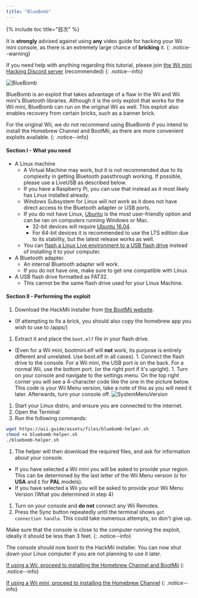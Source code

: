 ```yaml
---
title: "BlueBomb"
---
```


{% include toc title="目次" %}

It is **strongly** advised against using **any** video guide for hacking your Wii mini console, as there is an extremely large chance of **bricking** it.
{: .notice--warning}

If you need help with anything regarding this tutorial, please join [the Wii mini Hacking Discord server](https://discord.gg/6ryxnkS) (recommended)
{: .notice--info}

![BlueBomb](/images/bluebomb.png)

BlueBomb is an exploit that takes advantage of a flaw in the Wii and Wii mini's Bluetooth libraries. Although it is the only exploit that works for the Wii mini, BlueBomb can run on the original Wii as well. This exploit also enables recovery from certain bricks, such as a banner brick.

For the original Wii, we do not recommend using BlueBomb if you intend to install the Homebrew Channel and BootMii, as there are more convenient exploits available.
{: .notice--info}

#### Section I - What you need
- A Linux machine
  - A Virtual Machine may work, but it is not recommended due to its complexity in getting Bluetooth passthrough working. If possible, please use a LiveUSB as described below.
  - If you have a Raspberry Pi, you can use that instead as it most likely has Linux installed already.
  - Windows Subsystem for Linux will *not work* as it does not have direct access to the Bluetooth adapter or USB ports.
  - If you do not have Linux, [Ubuntu](https://ubuntu.com/download/desktop) is the most user-friendly option and can be ran on computers running Windows or Mac.
    - 32-bit devices will require [Ubuntu 16.04](http://releases.ubuntu.com/16.04/).
    - For 64-bit devices it is recommended to use the LTS edition due to its stability, but the latest release works as well.
  - You can [flash a Linux Live environment to a USB flash drive](https://ubuntu.com/tutorials/tutorial-create-a-usb-stick-on-windows#1-overview) instead of installing it to your computer.
- A Bluetooth adapter.
  - An internal Bluetooth adapter will work.
  - If you do not have one, make sure to get one compatible with Linux.
- A USB flash drive formatted as FAT32.
  - This cannot be the same flash drive used for your Linux Machine.

#### Section II - Performing the exploit
1. Download the HackMii installer from [the BootMii website](https://bootmii.org/download/).
- (If attempting to fix a brick, you should also copy the homebrew app you wish to use to /apps/)
1. Extract it and place the `boot.elf` file in your flash drive.
- (Even for a Wii mini, bootmini.elf will **not** work, its purpose is entirely different and unrelated. Use boot.elf in all cases). 1. Connect the flash drive to the console. For a Wii mini, the USB port is on the back. For a normal Wii, use the bottom port. (or the right port if it's upright). 1. Turn on your console and navigate to the settings menu. On the top right corner you will see a 4-character code like the one in the picture below. This code is your Wii Menu version, take a note of this as you will need it later. Afterwards, turn your console off. ![SystemMenuVersion](/images/Wii/SystemMenuVersion.png)
1. Start your Linux distro, and ensure you are connected to the internet.
1. Open the Terminal
1. Run the following commands:
```bash
wget https://wii.guide/assets/files/bluebomb-helper.sh
chmod +x bluebomb-helper.sh
./bluebomb-helper.sh
```
1. The helper will then download the required files, and ask for information about your console.
  - If you have selected a Wii mini you will be asked to provide your region. This can be determined by the last letter of the Wii Menu version (`U` for **USA** and `E` for **PAL** models).
  - If you have selected a Wii you will be asked to provide your Wii Menu Version (What you determined in step 4)
1. Turn on your console and **do not** connect any Wii Remotes.
1. Press the Sync button repeatedly until the terminal shows `got connection handle`. This could take numerous attempts, so don't give up.

Make sure that the console is close to the computer running the exploit, ideally it should be less than 3 feet.
{: .notice--info}

The console should now boot to the HackMii installer. You can now shut down your Linux computer if you are not planning to use it later.

[If using a Wii, proceed to installing the Homebrew Channel and BootMii](hbc)
{: .notice--info}

[If using a Wii mini, proceed to installing the Homebrew Channel](hbc-mini)
{: .notice--info}
